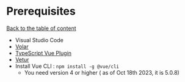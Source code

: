 # Prerequisites

[Back to the table of content](README.md)

- Visual Studio Code
- [Volar](https://marketplace.visualstudio.com/items?itemName=Vue.volar)
- [TypeScript Vue Plugin](https://marketplace.visualstudio.com/items?itemName=Vue.vscode-typescript-vue-plugin)
- [Vetur](https://marketplace.visualstudio.com/items?itemName=octref.vetur)
- Install Vue CLI : `npm install -g @vue/cli`
  - You need version 4 or higher ( as of Oct 18th 2023, it is 5.0.8)
